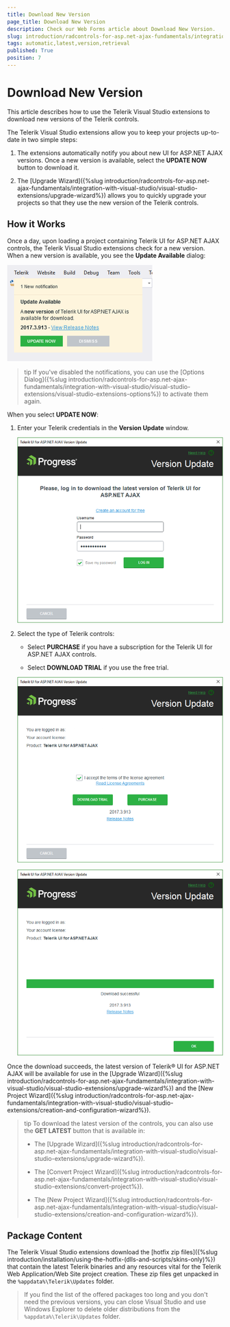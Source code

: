 ```yaml
---
title: Download New Version
page_title: Download New Version
description: Check our Web Forms article about Download New Version.
slug: introduction/radcontrols-for-asp.net-ajax-fundamentals/integration-with-visual-studio/visual-studio-extensions/automatic-latest-version-retrieval
tags: automatic,latest,version,retrieval
published: True
position: 7
---
```


# Download New Version

This article describes how to use the Telerik Visual Studio extensions to download new versions of the Telerik controls.

The Telerik Visual Studio extensions allow you to keep your projects up-to-date in two simple steps:

1. The extensions automatically notify you about new UI for ASP.NET AJAX versions. Once a new version is available, select the **UPDATE NOW** button to download it.

1. The [Upgrade Wizard]({%slug introduction/radcontrols-for-asp.net-ajax-fundamentals/integration-with-visual-studio/visual-studio-extensions/upgrade-wizard%}) allows you to quickly upgrade your projects so that they use the new version of the Telerik controls.

## How it Works

Once a day, upon loading a project containing Telerik UI for ASP.NET AJAX controls, the Telerik Visual Studio extensions check for a new version. When a new version is available, you see the **Update Available** dialog:

![Newer Version Available Notification](images/introduction-vsx_latestversionacquirer_newversionnotification.png)

>tip If you've disabled the notifications, you can use the [Options Dialog]({%slug introduction/radcontrols-for-asp.net-ajax-fundamentals/integration-with-visual-studio/visual-studio-extensions/visual-studio-extensions-options%}) to activate them again.

When you select **UPDATE NOW**:

1. Enter your Telerik credentials in the **Version Update** window.

    ![Latest Version Acquirer: Login](images/introduction-vsx_latestversionacquirer_login.png)

1. Select the type of Telerik controls:

   * Select **PURCHASE** if you have a subscription for the Telerik UI for ASP.NET AJAX controls.

   * Select **DOWNLOAD TRIAL** if you use the free trial.

    ![Latest Version Acquirer: Trial available](images/introduction-vsx_latestversionacquirer_trial.png)

    ![Latest Version Acquirer: Download successful](images/introduction-vsx_latestversionacquirer_success.png)

Once the download succeeds, the latest version of Telerik® UI for ASP.NET AJAX will be available for use in the [Upgrade Wizard]({%slug introduction/radcontrols-for-asp.net-ajax-fundamentals/integration-with-visual-studio/visual-studio-extensions/upgrade-wizard%}) and the [New Project Wizard]({%slug introduction/radcontrols-for-asp.net-ajax-fundamentals/integration-with-visual-studio/visual-studio-extensions/creation-and-configuration-wizard%}).

>tip To download the latest version of the controls, you can also use the **GET LATEST** button that is available in:
>
> * The [Upgrade Wizard]({%slug introduction/radcontrols-for-asp.net-ajax-fundamentals/integration-with-visual-studio/visual-studio-extensions/upgrade-wizard%}).
>
> * The [Convert Project Wizard]({%slug introduction/radcontrols-for-asp.net-ajax-fundamentals/integration-with-visual-studio/visual-studio-extensions/convert-project%}).
>
> * The [New Project Wizard]({%slug introduction/radcontrols-for-asp.net-ajax-fundamentals/integration-with-visual-studio/visual-studio-extensions/creation-and-configuration-wizard%}).

## Package Content

The Telerik Visual Studio extensions download the [hotfix zip files]({%slug introduction/installation/using-the-hotfix-(dlls-and-scripts/skins-only)%}) that contain the latest Telerik binaries and any resources vital for the Telerik Web Application/Web Site project creation. These zip files get unpacked in the `%appdata%\Telerik\Updates` folder.

>If you find the list of the offered packages too long and you don't need the previous versions, you can close Visual Studio and use Windows Explorer to delete older distributions from the `%appdata%\Telerik\Updates` folder.
